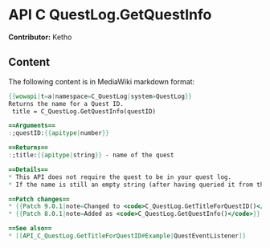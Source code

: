 # API C QuestLog.GetQuestInfo

**Contributor:** Ketho

## Content

The following content is in MediaWiki markdown format:

```mediawiki
{{wowapi|t=a|namespace=C_QuestLog|system=QuestLog}}
Returns the name for a Quest ID.
 title = C_QuestLog.GetQuestInfo(questID)

==Arguments==
:;questID:{{apitype|number}}

==Returns==
:;title:{{apitype|string}} - name of the quest

==Details==
* This API does not require the quest to be in your quest log.
* If the name is still an empty string (after having queried it from the server once) then the quest is assumed to have been removed.

==Patch changes==
* {{Patch 9.0.1|note=Changed to <code>C_QuestLog.GetTitleForQuestID()</code>}}
* {{Patch 8.0.1|note=Added as <code>C_QuestLog.GetQuestInfo()</code>}}

==See also==
* [[API_C_QuestLog.GetTitleForQuestID#Example|QuestEventListener]]
```